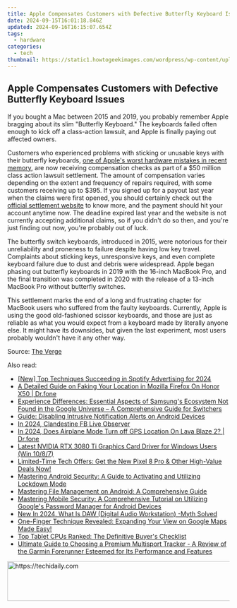```yaml
---
title: Apple Compensates Customers with Defective Butterfly Keyboard Issues
date: 2024-09-15T16:01:18.846Z
updated: 2024-09-16T16:15:07.654Z
tags:
  - hardware
categories:
  - tech
thumbnail: https://static1.howtogeekimages.com/wordpress/wp-content/uploads/2024/06/53527334623_dda9a713d5_o.jpg
---
```


## Apple Compensates Customers with Defective Butterfly Keyboard Issues

If you bought a Mac between 2015 and 2019, you probably remember Apple bragging about its slim "Butterfly Keyboard." The keyboards failed often enough to kick off a class-action lawsuit, and Apple is finally paying out affected owners.

 Customers who experienced problems with sticking or unusable keys with their butterfly keyboards, [one of Apple's worst hardware mistakes in recent memory](https://sim-unlock.techidaily.com/tutorial-to-change-itel-a60-imei-without-root-a-comprehensive-guide-by-drfone-android/), are now receiving compensation checks as part of a $50 million class action lawsuit settlement. The amount of compensation varies depending on the extent and frequency of repairs required, with some customers receiving up to $395\. If you signed up for a payout last year when the claims were first opened, you should certainly check out the [official settlement website](https://www.keyboardsettlement.com/) to know more, and the payment should hit your account anytime now. The deadline expired last year and the website is not currently accepting additional claims, so if you didn't do so then, and you're just finding out now, you're probably out of luck.

 The butterfly switch keyboards, introduced in 2015, were notorious for their unreliability and proneness to failure despite having low key travel. Complaints about sticking keys, unresponsive keys, and even complete keyboard failure due to dust and debris were widespread. Apple began phasing out butterfly keyboards in 2019 with the 16-inch MacBook Pro, and the final transition was completed in 2020 with the release of a 13-inch MacBook Pro without butterfly switches.

 This settlement marks the end of a long and frustrating chapter for MacBook users who suffered from the faulty keyboards. Currently, Apple is using the good old-fashioned scissor keyboards, and those are just as reliable as what you would expect from a keyboard made by literally anyone else. It might have its downsides, but given the last experiment, most users probably wouldn't have it any other way.

 Source: [The Verge](https://www.theverge.com/2024/8/5/24213718/apple-butterfly-keyboard-settlement-checks-macbook-pro-air)

<ins class="adsbygoogle"
     style="display:block"
     data-ad-format="autorelaxed"
     data-ad-client="ca-pub-7571918770474297"
     data-ad-slot="1223367746"></ins>

<ins class="adsbygoogle"
     style="display:block"
     data-ad-client="ca-pub-7571918770474297"
     data-ad-slot="8358498916"
     data-ad-format="auto"
     data-full-width-responsive="true"></ins>

<span class="atpl-alsoreadstyle">Also read:</span>
<div><ul>
<li><a href="https://article-tips.techidaily.com/new-top-techniques-succeeding-in-spotify-advertising-for-2024/"><u>[New] Top Techniques Succeeding in Spotify Advertising for 2024</u></a></li>
<li><a href="https://location-fake.techidaily.com/a-detailed-guide-on-faking-your-location-in-mozilla-firefox-on-honor-x50-drfone-by-drfone-virtual-android/"><u>A Detailed Guide on Faking Your Location in Mozilla Firefox On Honor X50 | Dr.fone</u></a></li>
<li><a href="https://hardware-reviews.techidaily.com/experience-differences-essential-aspects-of-samsungs-ecosystem-not-found-in-the-google-universe-a-comprehensive-guide-for-switchers/"><u>Experience Differences: Essential Aspects of Samsung's Ecosystem Not Found in the Google Universe – A Comprehensive Guide for Switchers</u></a></li>
<li><a href="https://hardware-reviews.techidaily.com/guide-disabling-intrusive-notification-alerts-on-android-devices/"><u>Guide: Disabling Intrusive Notification Alerts on Android Devices</u></a></li>
<li><a href="https://facebook-video-recording.techidaily.com/in-2024-clandestine-fb-live-observer/"><u>In 2024, Clandestine FB Live Observer</u></a></li>
<li><a href="https://review-topics.techidaily.com/in-2024-does-airplane-mode-turn-off-gps-location-on-lava-blaze-2-drfone-by-drfone-virtual-android/"><u>In 2024, Does Airplane Mode Turn off GPS Location On Lava Blaze 2? | Dr.fone</u></a></li>
<li><a href="https://hardware-help.techidaily.com/latest-nvidia-rtx-3080-ti-graphics-card-driver-for-windows-users-win-1087/"><u>Latest NVIDIA RTX 3080 Ti Graphics Card Driver for Windows Users (Win 10/8/7)</u></a></li>
<li><a href="https://hardware-reviews.techidaily.com/limited-time-tech-offers-get-the-new-pixel-8-pro-and-other-high-value-deals-now/"><u>Limited-Time Tech Offers: Get the New Pixel 8 Pro & Other High-Value Deals Now!</u></a></li>
<li><a href="https://hardware-reviews.techidaily.com/mastering-android-security-a-guide-to-activating-and-utilizing-lockdown-mode/"><u>Mastering Android Security: A Guide to Activating and Utilizing Lockdown Mode</u></a></li>
<li><a href="https://hardware-reviews.techidaily.com/mastering-file-management-on-android-a-comprehensive-guide/"><u>Mastering File Management on Android: A Comprehensive Guide</u></a></li>
<li><a href="https://hardware-reviews.techidaily.com/mastering-mobile-security-a-comprehensive-tutorial-on-utilizing-googles-password-manager-for-android-devices/"><u>Mastering Mobile Security: A Comprehensive Tutorial on Utilizing Google's Password Manager for Android Devices</u></a></li>
<li><a href="https://audio-shaping.techidaily.com/new-in-2024-what-is-daw-digital-audio-workstation-myth-solved/"><u>New In 2024, What Is DAW (Digital Audio Workstation) -Myth Solved</u></a></li>
<li><a href="https://hardware-reviews.techidaily.com/one-finger-technique-revealed-expanding-your-view-on-google-maps-made-easy/"><u>One-Finger Technique Revealed: Expanding Your View on Google Maps Made Easy!</u></a></li>
<li><a href="https://buynow-reviews.techidaily.com/top-tablet-cpus-ranked-the-definitive-buyers-checklist/"><u>Top Tablet CPUs Ranked: The Definitive Buyer's Checklist</u></a></li>
<li><a href="https://buynow-info.techidaily.com/ultimate-guide-to-choosing-a-premium-multisport-tracker-a-review-of-the-garmin-forerunner-esteemed-for-its-performance-and-features/"><u>Ultimate Guide to Choosing a Premium Multisport Tracker - A Review of the Garmin Forerunner Esteemed for Its Performance and Features</u></a></li>
</ul></div>

<!-- affiliate ads begin -->
<a href="https://appsumo.8odi.net/c/5597632/2118304/7443" target="_top" id="2118304">
  <img src="//a.impactradius-go.com/display-ad/7443-2118304" border="0" alt="https://techidaily.com" width="600" height="90"/>
</a>
<img height="0" width="0" src="https://appsumo.8odi.net/i/5597632/2118304/7443" style="position:absolute;visibility:hidden;" border="0" />
<!-- affiliate ads end -->


